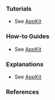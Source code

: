 ### Tutorials
- See [AppKit](../stack/back-end.md/#Appkit)

### How-to Guides
- See [AppKit](../stack/back-end.md/#Appkit)

### Explanations
- See [AppKit](../stack/back-end.md/#Appkit)
### References
